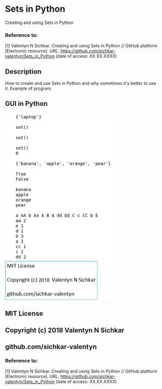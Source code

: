 # Sets in Python
Creating and using Sets in Python

### Reference to:
[1] Valentyn N Sichkar. Creating and using Sets in Python // GitHub platform [Electronic resource]. URL: https://github.com/sichkar-valentyn/Sets_in_Python (date of access: XX.XX.XXXX)

## Description
How to create and use Sets in Python and why sometimes it's better to use it.
Example of program.

## GUI in Python
![Result](images/Sets_in_Python.png)

## MIT License
## Copyright (c) 2018 Valentyn N Sichkar
## github.com/sichkar-valentyn
### Reference to:
[1] Valentyn N Sichkar. Creating and using Sets in Python // GitHub platform [Electronic resource]. URL: https://github.com/sichkar-valentyn/Sets_in_Python (date of access: XX.XX.XXXX)
